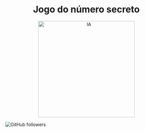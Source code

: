 <h1 align="center"> Jogo do número secreto </h1>

<div align="center">
  <img src="https://github.com/user-attachments/assets/4b0b408b-48ac-46fc-b89e-c45b57a61949" alt="IA" width="300" />
</div>

![GitHub followers](https://img.shields.io/github/followers/CarlosRocha-98)




